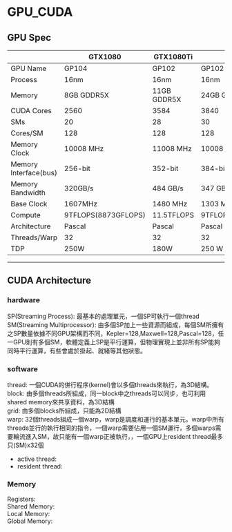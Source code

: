 # GPU_CUDA

## GPU Spec

|            |    GTX1080   |   GTX1080Ti  | Tesla P4   | Tesla P4 |
| ---------  | ------------ | ------------ | ---------- | -------- |
| GPU Name   |     GP104    |     GP102    |   GP102    |  GP104   |
| Process    |     16nm     |     16nm     |    16nm    |   16nm   |
| Memory     |  8GB GDDR5X  |  11GB GDDR5X |24GB GDDR5X |8GB GDDR5X|
|CUDA Cores  |     2560     |     3584     |    3840    |   2560   |
|SMs	       |       20     |      28    	 |     30    	|    20    |
|Cores/SM    |	     128    |	    128      |	    128   |	   128   |
|Memory Clock|   10008 MHz	|   11008 MHz	 | 10008 MHz	| 10008 MHz|
|Memory Interface(bus)|  256-bit|  352-bit |  384-bit 	|  256-bit |
|Memory Bandwidth|	320GB/s	|   484 GB/s	 |  347 GB/s	| 192 GB/s |
| Base Clock |   1607MHz    |	   1480 MHz  |	 1303 MHz	| 810 MHz  |
|Compute|9TFLOPS(8873GFLOPS)|	11.5TFLOPS   |9TFLOPS(11,758GFLOPS)|5.5TFLOPS(5,443GFLOPS)|
|Architecture|   Pascal     |	   Pascal    |	 Pascal 	| Pascal   |
|Threads/Warp|	   32       |       32     |  	 32     |   32     |
|    TDP     |     250W	    |     180W	   |     250 W	|   75 W   |

---

## CUDA Architecture
### hardware
SP(Streaming Process): 最基本的處理單元，一個SP可執行一個thread <br />
SM(Streaming Multiprocessor): 由多個SP加上一些資源而組成，每個SM所擁有之SP數量依據不同GPU架構而不同，Kepler=128,Maxwell=128,Pascal=128，任一GPU則有多個SM，軟體定義上SP是平行運算，但物理實現上並非所有SP能夠同時平行運算，有些會處於掛起、就緒等其他狀態。 <br />

### software
thread: 一個CUDA的併行程序(kernel)會以多個threads來執行，為3D結構。 <br />
block: 由多個threads所組成，同一block中之threads可以同步，也可利用shared memory來共享資料，為3D結構 <br />
grid: 由多個blocks所組成，只能為2D結構 <br />
warp: 32個threads組成一個warp，warp是調度和運行的基本單元。warp中所有threads並行的執行相同的指令，一個warp需要佔用一個SM運行，多個warps需要輪流進入SM，故只能有一個warp正被執行，，一個GPU上resident thread最多只(SM)x32個 <br />
  * active thread:
  * resident thread:


### Memory
Registers:  <br />
Shared Memory: <br />
Local Memory: <br />
Global Memory: <br />


